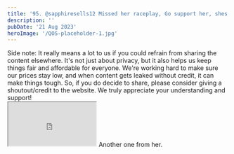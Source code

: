 ```yaml
---
title: '95. @sapphiresells12 Missed her raceplay, Go support her, shes 1000% worth'
description: ''
pubDate: '21 Aug 2023'
heroImage: '/QOS-placeholder-1.jpg'
---
```

<div class="video_paragraph_header"> Side note: It really means a lot to us if you could refrain from sharing the content elsewhere. It's not just about privacy, but it also helps us keep things fair and affordable for everyone. We're working hard to make sure our prices stay low, and when content gets leaked without credit, it can make things tough. So, if you do decide to share, please consider giving a shoutout/credit to the website. We truly appreciate your understanding and support!</div>

<iframe src="https://drive.google.com/file/d/1BlqQfxBCNoxmc3XaRdqZER2ooTeL2kFJ/preview" width="200" height="100" allow="autoplay" allowfullscreen="allowfullscreen"></iframe>
Another one from her.
<br>
<br>
<!---<a class="read_more" href="https://drive.google.com/file/d/1BlqQfxBCNoxmc3XaRdqZER2ooTeL2kFJ/view?usp=sharing">Download</a>--->